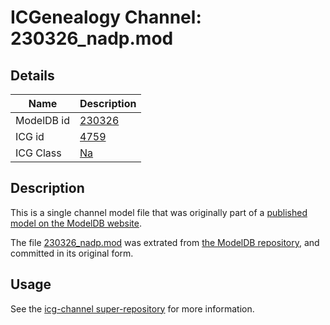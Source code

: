 # ICGenealogy Channel: 230326\_nadp.mod

## Details

Name | Description
---- | -----------
ModelDB id | [230326](http://senselab.med.yale.edu/ModelDB/ShowModel.cshtml?model=230326)
ICG id | [4759](http://icg.neurotheory.ox.ac.uk/channels/2/4759)
ICG Class | [Na](http://icg.neurotheory.ox.ac.uk/channels/2)

## Description

This is a single channel model file that was originally part of a [published model on the ModelDB website](http://senselab.med.yale.edu/mModelDB/ShowModel.cshtml?model=230326).

The file [230326\_nadp.mod](230326_nadp.mod) was extrated from [the ModelDB repository](http://senselab.med.yale.edu/ModelDB/ShowModel.cshtml?model=230326), and committed in its original form.

## Usage

See the [icg-channel super-repository](https://github.com/icgenealogy/icg-channels) for more information.